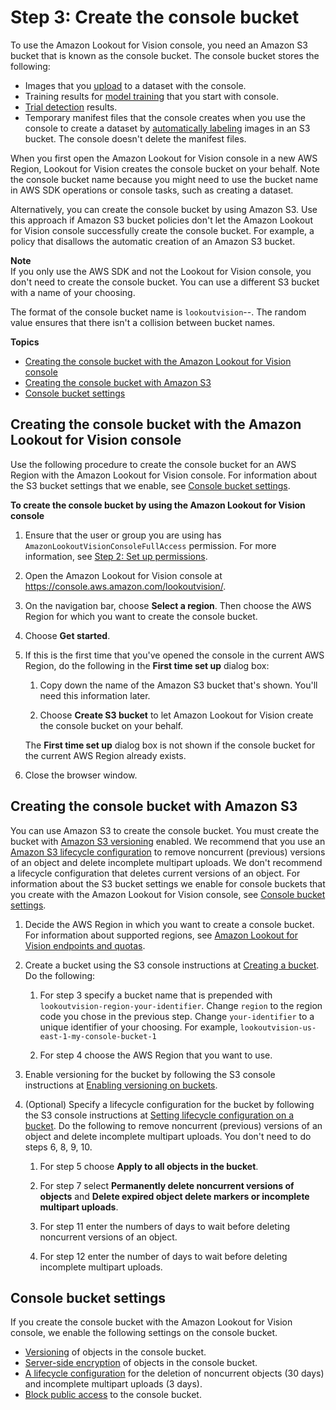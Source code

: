# Step 3: Create the console bucket<a name="su-create-console-bucket"></a>

To use the Amazon Lookout for Vision console, you need an Amazon S3 bucket that is known as the console bucket\. The console bucket stores the following:
+ Images that you [upload](create-dataset-computer-upload.md) to a dataset with the console\.
+ Training results for [model training](model-train.md#create-model-console) that you start with console\. 
+ [Trial detection](trial-detection.md) results\.
+ Temporary manifest files that the console creates when you use the console to create a dataset by [automatically labeling](create-dataset-s3.md#create-dataset-s3-auto-label) images in an S3 bucket\. The console doesn't delete the manifest files\. 

When you first open the Amazon Lookout for Vision console in a new AWS Region, Lookout for Vision creates the console bucket on your behalf\. Note the console bucket name because you might need to use the bucket name in AWS SDK operations or console tasks, such as creating a dataset\.

Alternatively, you can create the console bucket by using Amazon S3\. Use this approach if Amazon S3 bucket policies don't let the Amazon Lookout for Vision console successfully create the console bucket\. For example, a policy that disallows the automatic creation of an Amazon S3 bucket\. 

**Note**  
If you only use the AWS SDK and not the Lookout for Vision console, you don't need to create the console bucket\. You can use a different S3 bucket with a name of your choosing\.

The format of the console bucket name is `lookoutvision`\-*<region>*\-*<random value>*\. The random value ensures that there isn't a collision between bucket names\.

**Topics**
+ [Creating the console bucket with the Amazon Lookout for Vision console](#su-create-console-bucket-lfv-procedure)
+ [Creating the console bucket with Amazon S3](#su-create-console-bucket-s3-procedure)
+ [Console bucket settings](#su-console-bucket-settings)

## Creating the console bucket with the Amazon Lookout for Vision console<a name="su-create-console-bucket-lfv-procedure"></a>

Use the following procedure to create the console bucket for an AWS Region with the Amazon Lookout for Vision console\. For information about the S3 bucket settings that we enable, see [Console bucket settings](#su-console-bucket-settings)\.

**To create the console bucket by using the Amazon Lookout for Vision console**

1. Ensure that the user or group you are using has `AmazonLookoutVisionConsoleFullAccess` permission\. For more information, see [Step 2: Set up permissions](su-setup-permissions.md)\.

1. Open the Amazon Lookout for Vision console at [ https://console\.aws\.amazon\.com/lookoutvision/]( https://console.aws.amazon.com/lookoutvision/)\.

1. On the navigation bar, choose **Select a region**\. Then choose the AWS Region for which you want to create the console bucket\.

1. Choose **Get started**\.

1. If this is the first time that you've opened the console in the current AWS Region, do the following in the **First time set up** dialog box:

   1. Copy down the name of the Amazon S3 bucket that's shown\. You'll need this information later\.

   1. Choose **Create S3 bucket** to let Amazon Lookout for Vision create the console bucket on your behalf\.

   The **First time set up** dialog box is not shown if the console bucket for the current AWS Region already exists\.

1. Close the browser window\.

## Creating the console bucket with Amazon S3<a name="su-create-console-bucket-s3-procedure"></a>

You can use Amazon S3 to create the console bucket\. You must create the bucket with [Amazon S3 versioning](https://docs.aws.amazon.com/AmazonS3/latest/userguide/Versioning.html) enabled\. We recommend that you use an [Amazon S3 lifecycle configuration](https://docs.aws.amazon.com/AmazonS3/latest/userguide/object-lifecycle-mgmt.html) to remove noncurrent \(previous\) versions of an object and delete incomplete multipart uploads\. We don't recommend a lifecycle configuration that deletes current versions of an object\. For information about the S3 bucket settings we enable for console buckets that you create with the Amazon Lookout for Vision console, see [Console bucket settings](#su-console-bucket-settings)\. 

1. Decide the AWS Region in which you want to create a console bucket\. For information about supported regions, see [Amazon Lookout for Vision endpoints and quotas](https://docs.aws.amazon.com/general/latest/gr/lookoutvision.html)\.

1. Create a bucket using the S3 console instructions at [Creating a bucket](https://docs.aws.amazon.com/AmazonS3/latest/userguide/create-bucket-overview.html)\. Do the following:

   1. For step 3 specify a bucket name that is prepended with `lookoutvision-region-your-identifier`\. Change `region` to the region code you chose in the previous step\. Change `your-identifier` to a unique identifier of your choosing\. For example, `lookoutvision-us-east-1-my-console-bucket-1`

   1. For step 4 choose the AWS Region that you want to use\.

1. Enable versioning for the bucket by following the S3 console instructions at [Enabling versioning on buckets](https://docs.aws.amazon.com/AmazonS3/latest/userguide/manage-versioning-examples.html)\. 

1. \(Optional\) Specify a lifecycle configuration for the bucket by following the S3 console instructions at [Setting lifecycle configuration on a bucket](https://docs.aws.amazon.com/AmazonS3/latest/userguide/how-to-set-lifecycle-configuration-intro.html)\. Do the following to remove noncurrent \(previous\) versions of an object and delete incomplete multipart uploads\. You don't need to do steps 6, 8, 9, 10\. 

   1. For step 5 choose **Apply to all objects in the bucket**\.

   1. For step 7 select **Permanently delete noncurrent versions of objects** and **Delete expired object delete markers or incomplete multipart uploads**\.

   1. For step 11 enter the numbers of days to wait before deleting noncurrent versions of an object\.

   1. For step 12 enter the number of days to wait before deleting incomplete multipart uploads\. 

## Console bucket settings<a name="su-console-bucket-settings"></a>

If you create the console bucket with the Amazon Lookout for Vision console, we enable the following settings on the console bucket\.
+ [Versioning](https://docs.aws.amazon.com/AmazonS3/latest/userguide/manage-versioning-examples.html) of objects in the console bucket\.
+ [Server\-side encryption](https://docs.aws.amazon.com/AmazonS3/latest/userguide/default-bucket-encryption.html) of objects in the console bucket\.
+ [A lifecycle configuration](https://docs.aws.amazon.com/AmazonS3/latest/userguide/object-lifecycle-mgmt.html) for the deletion of noncurrent objects \(30 days\) and incomplete multipart uploads \(3 days\)\. 
+ [Block public access](https://docs.aws.amazon.com/AmazonS3/latest/userguide/access-control-block-public-access.html) to the console bucket\.